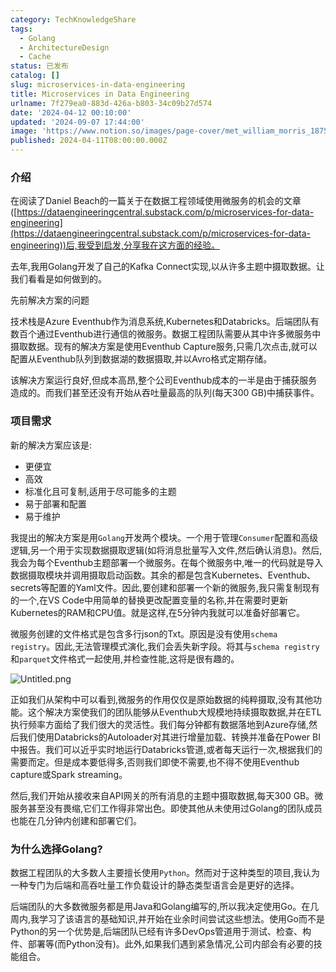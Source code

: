 ```yaml
---
category: TechKnowledgeShare
tags:
  - Golang
  - ArchitectureDesign
  - Cache
status: 已发布
catalog: []
slug: microservices-in-data-engineering
title: Microservices in Data Engineering
urlname: 7f279ea0-883d-426a-b803-34c09b27d574
date: '2024-04-12 00:10:00'
updated: '2024-09-07 17:44:00'
image: 'https://www.notion.so/images/page-cover/met_william_morris_1875.jpg'
published: 2024-04-11T08:00:00.000Z
---
```


### 介绍


在阅读了Daniel Beach的一篇关于在数据工程领域使用微服务的机会的文章([https://dataengineeringcentral.substack.com/p/microservices-for-data-engineering](https://dataengineeringcentral.substack.com/p/microservices-for-data-engineering))后,我受到启发,分享我在这方面的经验。


去年,我用Golang开发了自己的Kafka Connect实现,以从许多主题中摄取数据。让我们看看是如何做到的。


先前解决方案的问题


技术栈是Azure Eventhub作为消息系统,Kubernetes和Databricks。后端团队有数百个通过Eventhub进行通信的微服务。数据工程团队需要从其中许多微服务中摄取数据。现有的解决方案是使用Eventhub Capture服务,只需几次点击,就可以配置从Eventhub队列到数据湖的数据摄取,并以Avro格式定期存储。


该解决方案运行良好,但成本高昂,整个公司Eventhub成本的一半是由于捕获服务造成的。而我们甚至还没有开始从吞吐量最高的队列(每天300 GB)中捕获事件。


### 项目需求


新的解决方案应该是:

- 更便宜
- 高效
- 标准化且可复制,适用于尽可能多的主题
- 易于部署和配置
- 易于维护

我提出的解决方案是用`Golang`开发两个模块。一个用于管理`Consumer`配置和高级逻辑,另一个用于实现数据摄取逻辑(如将消息批量写入文件,然后确认消息)。然后,我会为每个Eventhub主题部署一个微服务。在每个微服务中,唯一的代码就是导入数据摄取模块并调用摄取启动函数。其余的都是包含Kubernetes、Eventhub、secrets等配置的Yaml文件。因此,要创建和部署一个新的微服务,我只需复制现有的一个,在VS Code中用简单的替换更改配置变量的名称,并在需要时更新Kubernetes的RAM和CPU值。就是这样,在5分钟内我就可以准备好部署它。


微服务创建的文件格式是包含多行json的Txt。原因是没有使用`schema registry`。因此,无法管理模式演化,我们会丢失新字段。将其与`schema registry`和`parquet`文件格式一起使用,并检查性能,这将是很有趣的。


![Untitled.png](https://prod-files-secure.s3.us-west-2.amazonaws.com/5d24fe63-e567-4804-86f9-9fdc62e13082/4e0f8d5d-b295-4408-9363-660688d511a9/Untitled.png?X-Amz-Algorithm=AWS4-HMAC-SHA256&X-Amz-Content-Sha256=UNSIGNED-PAYLOAD&X-Amz-Credential=ASIAZI2LB466WEEEH3PU%2F20250413%2Fus-west-2%2Fs3%2Faws4_request&X-Amz-Date=20250413T054146Z&X-Amz-Expires=3600&X-Amz-Security-Token=IQoJb3JpZ2luX2VjEG0aCXVzLXdlc3QtMiJHMEUCIQCn9adDW5PDfOd9uakqTg57Wd481llLGegFJGvgUrcCLQIgOlNEB60WXHrty8EOjaNWqdFnYp7%2BjOqR%2BlmaGj4If94qiAQI5v%2F%2F%2F%2F%2F%2F%2F%2F%2F%2FARAAGgw2Mzc0MjMxODM4MDUiDHEvqP2bjtnGS4x%2FgyrcA9YMgOB8NjQLH%2F0ouRWKBvLNcHoSNDTTA10OCdtgtvdxp2%2FDDWkddnodz4SiMfR4Hs7Vy03HU49Gd48%2F4dHhBcugDfM3D9Kbik5X%2BBep0qkOKa3M93GpRU1Tz9oFZZGFg%2BW9fw0VE1bBxnp4DSMArntTA8mtYhsK0OTqomWPWeEVYWqvEzVvAolXx53mX%2B%2Bc1%2FGb4iVIE4omR%2BWb%2Feue3nQxAP4V07DOCuvS%2BPzsxuoY7kRq5PZ%2Bxk1WABzWnieRSyA2Bg1IEgkH9R6fmXEuSQFBDfyBi1mc7CWHcbl%2FFDv9c8JMu8%2FUm8eh3LEoquuRHaRM%2F573LHNOz88FpShYOiGWHOH1otjRhYUkw0%2BWPzxTG46Yhd4dNJe8kG2HUKRAA67vzq2WgFjrTxxAYoXkbAs3iHVFTthe1jvy4U%2BxqbhvG4hyqiAzHMDYhEvfS1kZEHr0lMgJhKy0V7Zli8rY%2BGLgCZdxlXyNm2s3T2FZtiF0npq7qpJBy5ZTrSSOM1w7%2FQMEh72POcFWiUJZX%2FyXpesvWFCjoGu60AYy%2BeNeiM0kOxg5f4vlxTsqLoPgXrtICFBqePVGcxt6U5JlggU1c%2FZHEJHUeePV0Fo0H%2FZUTTaZOmH4VLdeoL4zE3uIMOSL7b8GOqUBi2hFZSZzffWsvAybE6Atj2sJ9rijqpDH5nM0J2TGb470Wi6j%2B3AhM%2BIL4PZfByOCfqxQcKTQpkESbx7T6e%2Bt1QqLafBrZqWR7R3QhimAXLb7QEso6WQl7fQSgf5mngV%2Fb0zbx3KZ1wG%2FE1dLlH9B3KjIMucR2%2BWABn2HMxc5ARWX2C2YZDp8OET4KkABSWF%2F56ioOPk9msWkfiLOgJ1bsRtjd9qD&X-Amz-Signature=6aa3a25e8b8d1904623c05e0ffa3356d18da11f4388469b59f3bbf4673c91237&X-Amz-SignedHeaders=host&x-id=GetObject)


正如我们从架构中可以看到,微服务的作用仅仅是原始数据的纯粹摄取,没有其他功能。这个解决方案使我们的团队能够从Eventhub大规模地持续摄取数据,并在ETL执行频率方面给了我们很大的灵活性。我们每分钟都有数据落地到Azure存储,然后我们使用Databricks的Autoloader对其进行增量加载、转换并准备在Power BI中报告。我们可以近乎实时地运行Databricks管道,或者每天运行一次,根据我们的需要而定。但是成本要低得多,否则我们即使不需要,也不得不使用Eventhub capture或Spark streaming。


然后,我们开始从接收来自API网关的所有消息的主题中摄取数据,每天300 GB。微服务甚至没有畏缩,它们工作得非常出色。即使其他从未使用过Golang的团队成员也能在几分钟内创建和部署它们。


### 为什么选择Golang?


数据工程团队的大多数人主要擅长使用`Python`。然而对于这种类型的项目,我认为一种专门为后端和高吞吐量工作负载设计的静态类型语言会是更好的选择。


后端团队的大多数微服务都是用Java和Golang编写的,所以我决定使用Go。在几周内,我学习了该语言的基础知识,并开始在业余时间尝试这些想法。使用Go而不是Python的另一个优势是,后端团队已经有许多DevOps管道用于测试、检查、构件、部署等(而Python没有)。此外,如果我们遇到紧急情况,公司内部会有必要的技能组合。

